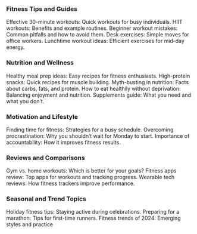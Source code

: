 ### Fitness Tips and Guides
Effective 30-minute workouts: Quick workouts for busy individuals.
HIIT workouts: Benefits and example routines.
Beginner workout mistakes: Common pitfalls and how to avoid them.
Desk exercises: Simple moves for office workers.
Lunchtime workout ideas: Efficient exercises for mid-day energy.

### Nutrition and Wellness
Healthy meal prep ideas: Easy recipes for fitness enthusiasts.
High-protein snacks: Quick recipes for muscle building.
Myth-busting in nutrition: Facts about carbs, fats, and protein.
How to eat healthily without deprivation: Balancing enjoyment and nutrition.
Supplements guide: What you need and what you don’t.


### Motivation and Lifestyle
Finding time for fitness: Strategies for a busy schedule.
Overcoming procrastination: Why you shouldn’t wait for Monday to start.
Importance of accountability: How it improves fitness results.


### Reviews and Comparisons
Gym vs. home workouts: Which is better for your goals?
Fitness apps review: Top apps for workouts and tracking progress.
Wearable tech reviews: How fitness trackers improve performance.

### Seasonal and Trend Topics
Holiday fitness tips: Staying active during celebrations.
Preparing for a marathon: Tips for first-time runners.
Fitness trends of 2024: Emerging styles and practice